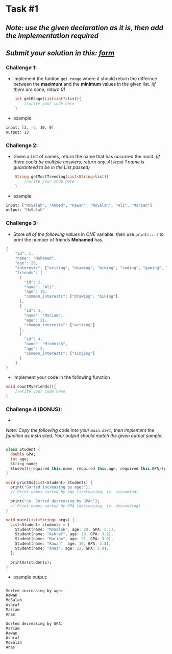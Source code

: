 
# Task #1

## *Note: use the given declaration as it is, then add the implementation required*
## *Submit your solution in this: [form](https://forms.gle/mKjMRwaeqKd1vWrE9)*

### Challenge 1:
- implement the funtion `get range` where it should return the differnce between the **maximum** and the **minimum** values in the given list. 
*(if there are none, return 0)*

```dart
    int getRange(List<int?>list){
        //write your code here
    }
```
- example:
```bash
input: [3, -3, 10, 0]
output: 13
```

### Challenge 2:
- Given a List of names, return the name that has occurred the most. 
*(If there could be multiple answers, return any. At least 1 name is guaranteed to be in the List passed)*


```dart
    String getMostTrending(List<String>list){
        //write your code here
    }
```

- example:
```bash
input: ["MoSalah", "Ahmed", "Rawan", "MoSalah", "Ali", "Mariam"]
output: "MoSalah"
```

### Challenge 3:
- Store *all of the following values* in *ONE* variable. then use `print(...)` to print the number of friends **Mohamed** has.


```dart
{
    "id": 1,
    "name": "Mohamed",
    "age": 20,
    "interests": ["writing", "drawing", "biking", "coding", "gaming", "singing"],
    "friends": [
      {
        "id": 2,
        "name": "Ali",
        "age": 19,
        "common_interests": ["drawing", "biking"]
      },
      {
        "id": 3,
        "name": "Mariam",
        "age": 21,
        "common_interests": ["writing"]
      },
      {
        "id": 4,
        "name": "Mishmish",
        "age": 2,
        "common_interests": ["singing"]
      }
    ]
}
```
- Implement your code in the following function

```dart
void countMyFriends(){
    //write your code here
}
```


### Challenge 4 (BONUS):
- 
*Note: Copy the following code into your `main.dart`, then implement the function as instructed. Your output should match the given output sample.*


```dart

class Student {
  double GPA;
  int age;
  String name;
  Student({required this.name, required this.age, required this.GPA});
}

void printUs(List<Student> students) {
  print("Sorted increasing by age:");
  // Print names sorted by age (increasing, ie. ascending)

  print("\n. Sorted decreasing by GPA:");
  // Print names sorted by GPA (decreasing, ie. descending)
}

void main(List<String> args) {
  List<Student> students = [
    Student(name: "MoSalah", age: 20, GPA: 3.1),
    Student(name: "Ashraf", age: 20, GPA: 3.2),
    Student(name: "Mariam", age: 21, GPA: 3.9),
    Student(name: "Rawan", age: 19, GPA: 3.8),
    Student(name: "Anas", age: 22, GPA: 3.0),
  ];

  printUs(students);
}
```

- example output:

```bash

Sorted increasing by age:
Rawan
MoSalah
Ashraf
Mariam
Anas

Sorted decreasing by GPA:
Mariam
Rawan
Ashraf
MoSalah
Anas
```